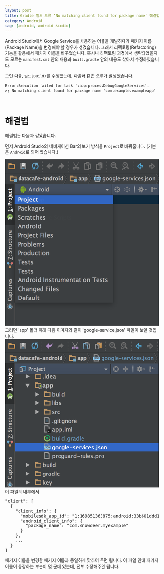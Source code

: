 ```yaml
---
layout: post
title: Gradle 빌드 오류 ‘No matching client found for package name’ 해결법
category: Android
tag: [Android, Android Studio]
---
```


Android Studio에서 Google Service를 사용하는 어플을 개발하다가 패키지 이름(Package Name)을
변경해야 할 경우가 생겼습니다. 그래서 리팩토링(Refactoring) 기능을 활용해서 패키지 이름을 바꾸었습니다.
혹시나 리팩토링 과정에서 생략되었을지도 모르는 `manifest.xml` 안의 내용과 `build.gradle` 안의
내용도 찾아서 수정하였습니다.

그런 다음, `빌드(Build)`를 수행했는데, 다음과 같은 오류가 발생했습니다.

~~~
Error:Execution failed for task ':app:processDebugGoogleServices'.
>; No matching client found for package name 'com.example.exampleapp'
~~~

<br>

# 해결법
해결법은 다음과 같았습니다.

먼저 Android Studio의 네비게이션 Bar의 보기 방식을 `Project`로 바꿔줍니다.
(기본은 `Android`로 되어 있습니다.)

![image -fullwidth](/assets/2017-03-18-android-gradle-build-error-no-matching-client-found-for-package-name/01.png)
그러면 'app' 폴더 아래 다음 이미지와 같이 'google-service.json' 파일이 보일 것입니다.
![image -fullwidth](/assets/2017-03-18-android-gradle-build-error-no-matching-client-found-for-package-name/02.png)
이 파일의 내부에서

<pre class="prettyprint">"client": [
  {
    "client_info": {
      "mobilesdk_app_id": "1:169851363875:android:33b601ddd12370e2",
      "android_client_info": {
        "package_name": "com.snowdeer.myexample"
      }
    },
    ...
  }
]</pre>
패키지 이름을 변경한 패키지 이름과 동일하게 맞추어 주면 됩니다. 이 파일 안에 패키지 이름이
등장하는 부분이 몇 군데 있는데, 전부 수정해주면 됩니다.
